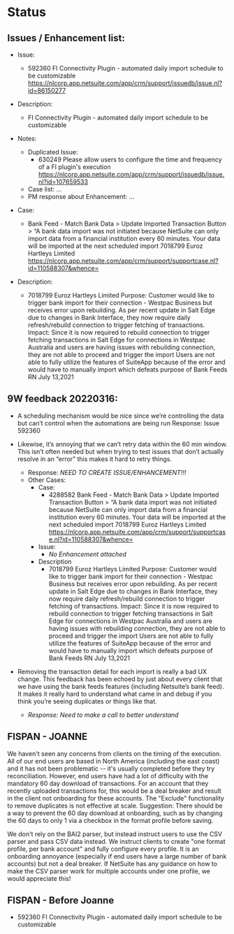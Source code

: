 # Status
## Issues / Enhancement list:
- Issue: 
    - 592360 FI Connectivity Plugin - automated daily import schedule to be customizable
    https://nlcorp.app.netsuite.com/app/crm/support/issuedb/issue.nl?id=86150277
- Description: 
    - FI Connectivity Plugin - automated daily import schedule to be customizable
- Notes: 
    - Duplicated Issue: 
        - 630249 Please allow users to configure the time and frequency of a FI plugin's execution
        https://nlcorp.app.netsuite.com/app/crm/support/issuedb/issue.nl?id=107659533
    - Case list: ...
    - PM response about Enhancement: ...

- Case:
    - Bank Feed - Match Bank Data > Update Imported Transaction Button > “A bank data import was not initiated because NetSuite can only import data from a financial institution every 60 minutes. Your data will be imported at the next scheduled import 7018799 Euroz Hartleys Limited
    https://nlcorp.app.netsuite.com/app/crm/support/supportcase.nl?id=110588307&whence=
- Description:
    - 7018799 Euroz Hartleys Limited
    Purpose: Customer would like to trigger bank import for their connection - Westpac Business but receives error upon rebuilding. As per recent update in Salt Edge due to changes in Bank Interface, they now require daily refresh/rebuild connection to trigger fetching of transactions.
    Impact: Since it is now required to rebuild connection to trigger fetching transactions in Salt Edge for connections in Westpac Australia and users are having issues with rebuilding connection, they are not able to proceed and trigger the import Users are not able to fully utilize the features of SuiteApp because of the error and would have to manually import which defeats purpose of Bank Feeds
    RN July 13,2021




## 9W feedback 20220316:
- A scheduling mechanism would be nice since we’re controlling the data but can’t control when the automations are being run
    Response: Issue 592360
- Likewise, it’s annoying that we can’t retry data within the 60 min window. This isn’t often needed but when trying to test issues that don’t actually resolve in an “error” this makes it hard to retry things. 
    - Response: *NEED TO CREATE ISSUE/ENHANCEMENT!!!*
    - Other Cases: 
        - Case:
            - 4288582 Bank Feed - Match Bank Data > Update Imported Transaction Button > “A bank data import was not initiated because NetSuite can only import data from a financial institution every 60 minutes. Your data will be imported at the next scheduled import 7018799 Euroz Hartleys Limited
            https://nlcorp.app.netsuite.com/app/crm/support/supportcase.nl?id=110588307&whence=
        - Issue:
            - *No Enhancement attached*
        - Description
            - 7018799 Euroz Hartleys Limited
            Purpose: Customer would like to trigger bank import for their connection - Westpac Business but receives error upon rebuilding. As per recent update in Salt Edge due to changes in Bank Interface, they now require daily refresh/rebuild connection to trigger fetching of transactions.
            Impact: Since it is now required to rebuild connection to trigger fetching transactions in Salt Edge for connections in Westpac Australia and users are having issues with rebuilding connection, they are not able to proceed and trigger the import Users are not able to fully utilize the features of SuiteApp because of the error and would have to manually import which defeats purpose of Bank Feeds
            RN July 13,2021


- Removing the transaction detail for each import is really a bad UX change. This feedback has been echoed by just about every client that we have using the bank feeds features (including Netsuite’s bank feed). It makes it really hard to understand what came in and debug if you think you’re seeing duplicates or things like that.
    - *Response: Need to make a call to better understand*


## FISPAN - JOANNE
We haven't seen any concerns from clients on the timing of the execution. All of our end users are based in North America (including the east coast) and it has not been problematic -- it's usually completed before they try reconciliation. However, end users have had a lot of difficulty with the mandatory 60 day download of transactions. For an account that they recently uploaded transactions for, this would be a deal breaker and result in the client not onboarding for these accounts. The "Exclude" functionality to remove duplicates is not effective at scale. Suggestion: There should be a way to prevent the 60 day download at onboarding, such as by changing the 60 days to only 1 via a checkbox in the format profile before saving.

We don't rely on the BAI2 parser, but instead instruct users to use the CSV parser and pass CSV data instead. We instruct clients to create "one format profile, per bank account" and fully configure every profile. It is an onboarding annoyance (especially if end users have a large number of bank accounts) but not a deal breaker. If NetSuite has any guidance on how to make the CSV parser work for multiple accounts under one profile, we would appreciate this!

## FISPAN - Before Joanne
- 592360 FI Connectivity Plugin - automated daily import schedule to be customizable


